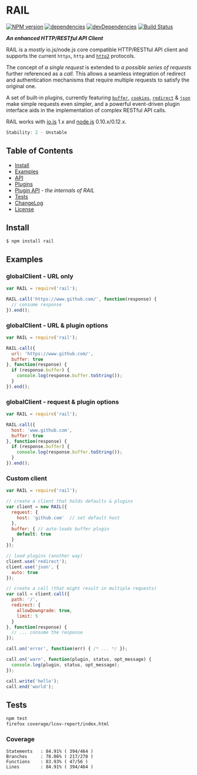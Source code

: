 # RAIL

[![NPM version](https://img.shields.io/npm/v/rail.svg?style=flat-square)](https://www.npmjs.com/package/rail)
[![dependencies](https://david-dm.org/skenqbx/rail.svg)](https://github.com/skenqbx/rail)
[![devDependencies](https://david-dm.org/skenqbx/rail/dev-status.svg)](https://github.com/skenqbx/rail)
[![Build Status](https://secure.travis-ci.org/skenqbx/rail.png)](http://travis-ci.org/skenqbx/rail)

**_An enhanced HTTP/RESTful API Client_**

RAIL is a _mostly_ io.js/node.js core compatible HTTP/RESTful API client and supports the current `https`, `http` and [`http2`](https://www.npmjs.com/package/http2) protocols.

The concept of _a single request_ is extended to _a possible series of requests_ further referenced as a _call_.
This allows a seamless integration of redirect and authentication mechanisms that require multiple requests to satisfy the original one.

A set of built-in plugins, currently featuring [`buffer`](./doc/plugins.markdown#buffer), [`cookies`](./doc/plugins.markdown#cookies), [`redirect`](./doc/plugins.markdown#redirect) & [`json`](./doc/plugins.markdown#json) make simple requests even simpler,
and a powerful event-driven plugin interface aids in the implementation of complex RESTful API calls.

RAIL works with [io.js](https://iojs.org/) 1.x and [node.js](https://nodejs.org/) 0.10.x/0.12.x.

```js
Stability: 2 - Unstable
```

## Table of Contents

  - [Install](#install)
  - [Examples](#examples)
  - [API](./doc/api.markdown)
  - [Plugins](./doc/plugins.markdown)
  - [Plugin API](./doc/plugin-api.markdown) - _the internals of RAIL_
  - [Tests](#tests)
  - [ChangeLog](./CHANGELOG.markdown)
  - [License](./LICENSE)

## Install

```
$ npm install rail
```

## Examples

### globalClient - URL only

```js
var RAIL = require('rail');

RAIL.call('https://www.github.com/', function(response) {
  // consume response
}).end();
```

### globalClient - URL & plugin options

```js
var RAIL = require('rail');

RAIL.call({
  url: 'https://www.github.com/',
  buffer: true
}, function(response) {
  if (response.buffer) {
    console.log(response.buffer.toString());
  }
}).end();
```

### globalClient - request & plugin options

```js
var RAIL = require('rail');

RAIL.call({
  host: 'www.github.com',
  buffer: true
}, function(response) {
  if (response.buffer) {
    console.log(response.buffer.toString());
  }
}).end();
```

### Custom client

```js
var RAIL = require('rail');

// create a client that holds defaults & plugins
var client = new RAIL({
  request: {
    host: 'github.com'  // set default host
  },
  buffer: { // auto-loads buffer plugin
    default: true
  }
});

// load plugins (another way)
client.use('redirect');
client.use('json', {
  auto: true
});

// create a call (that might result in multiple requests)
var call = client.call({
  path: '/',
  redirect: {
    allowDowngrade: true,
    limit: 5
  }
}, function(response) {
  // ... consume the response
});

call.on('error', function(err) { /* ... */ });

call.on('warn', function(plugin, status, opt_message) {
  console.log(plugin, status, opt_message);
});

call.write('hello');
call.end('world');
```

## Tests

```bash
npm test
firefox coverage/lcov-report/index.html
```

### Coverage

```
Statements   : 84.91% ( 394/464 )
Branches     : 78.06% ( 217/278 )
Functions    : 83.93% ( 47/56 )
Lines        : 84.91% ( 394/464 )
```
